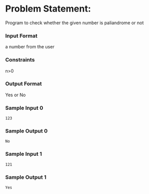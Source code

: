 # Problem Statement:

Program to check whether the given number is paliandrome or not

### Input Format

a number from the user

### Constraints

n>0

### Output Format

Yes or No

### Sample Input 0
```
123
```
### Sample Output 0
```
No
```
### Sample Input 1
```
121
```
### Sample Output 1
```
Yes
```
